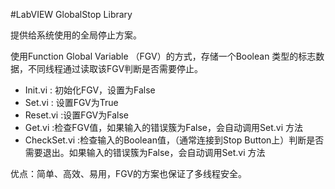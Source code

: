 #LabVIEW GlobalStop Library

提供给系统使用的全局停止方案。

使用Function Global Variable （FGV）的方式，存储一个Boolean 类型的标志数据，不同线程通过读取该FGV判断是否需要停止。

- Init.vi : 初始化FGV，设置为False
- Set.vi : 设置FGV为True
- Reset.vi :设置FGV为False
- Get.vi :检查FGV值，如果输入的错误簇为False，会自动调用Set.vi 方法
- CheckSet.vi :检查输入的Boolean值，（通常连接到Stop Button上）判断是否需要退出。如果输入的错误簇为False，会自动调用Set.vi 方法

优点：简单、高效、易用，FGV的方案也保证了多线程安全。
